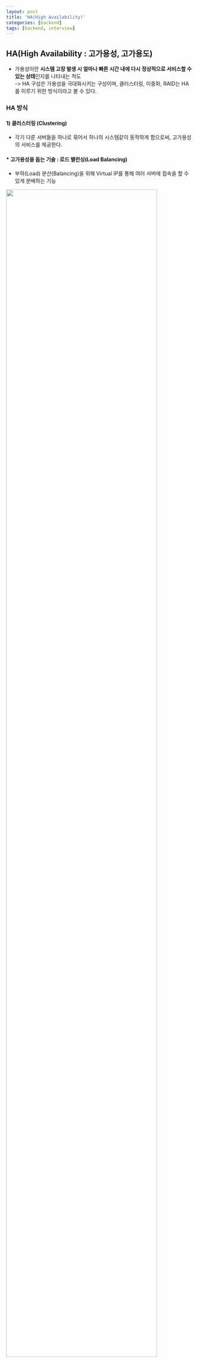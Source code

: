 ```yaml
---
layout: post
title: 'HA(High Availability)'
categories: [backend]
tags: [backend, interview]
---
```


## HA(High Availability : 고가용성, 고가용도)

- 가용성이란 **시스템 고장 발생 시 얼마나 빠른 시간 내에 다시 정상적으로 서비스할 수 있는 상태**인지를 나타내는 척도
  <br>
  -> HA 구성은 가용성을 극대화시키는 구성이며, 클러스터링, 이중화, RAID는 HA를 이루기 위한 방식이라고 볼 수 있다.

### HA 방식

#### 1) 클러스터링 (Clustering)

- 각기 다른 서버들을 하나로 묶어서 하나의 시스템같이 동작하게 함으로써, 고가용성의 서비스를 제공한다.

#### \* 고가용성을 돕는 기술 : 로드 밸런싱(Load Balancing)

- 부하(Load) 분산(Balancing)을 위해 Virtual IP를 통해 여러 서버에 접속을 할 수 있게 분배하는 기능

<img src="https://user-images.githubusercontent.com/57614563/129197845-192c54b2-bf9f-4d92-9a95-d05aa76efe00.PNG" width="90%">

#### 2) 이중화 (Duplex)

- 서버를 2대를 두어 동시에 서비스에 이용하는 것
  <br>
  -> 서버 2개 다 사용하는 경우 HOT 방식, 1개는 장애 발생 시 동작하는 경우 COLD 방식

- 장점 : 구축비용 및 유지비용이 저렴하다.
- 단점 : 각 서버 별로 Storage를 갖고 있기 때문에 수시로 동기화해야하므로 성능 저하 발생 가능

#### 3) RAID(Redundant Array of Independent Disks)

- 여러 개의 하드 디스크에 일부 중복된 데이터를 나눠서 저장하는 기술

#### \* RAID의 종류

##### 1) RAID 0 (스트라이핑: Striping) : 하드 디스크 여러개를 묶어서 하나처럼 사용하는 방식

- 장점 : 디스크의 기본 공간이 부족할 때 용량 증설이 가능
- 단점 : 하나의 디스크라도 장애가 발생하면 복구가 어려움

##### 2) RAID 1 (미러링 : Mirroring) : 똑같은 데이터를 두개 이상의 하드 디스크에 저장하는 방식

- 장점 : 하나의 디스크만 정상이어도 데이터가 보존되므로 가용성이 높으며, 복원이 쉬움
- 단점 : 용량이 절반으로 줄고, 쓰기 성능이 좋지 않다.

##### 3) RAID 0+1(1+0) (스트라이핑 + 미러링 : Striping + Mirroring) : 스트라이핑 방식과 미러링 방식을 혼합한 방식

- Stripng을 먼저 하는가, Mirroing을 먼저 하는가에 따라 속도 vs 안정성이 바뀌고 퍼포먼스가 달라짐

<img src="https://user-images.githubusercontent.com/57614563/129196576-c244a434-b767-488a-afb8-db6e0927bf0d.PNG" width="100%">

